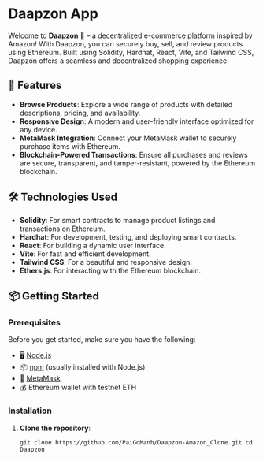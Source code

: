 # Daapzon App

Welcome to **Daapzon** 🛒 – a decentralized e-commerce platform inspired by Amazon! With Daapzon, you can securely buy, sell, and review products using Ethereum. Built using Solidity, Hardhat, React, Vite, and Tailwind CSS, Daapzon offers a seamless and decentralized shopping experience.

## 🚀 Features

- **Browse Products**: Explore a wide range of products with detailed descriptions, pricing, and availability.
- **Responsive Design**: A modern and user-friendly interface optimized for any device.
- **MetaMask Integration**: Connect your MetaMask wallet to securely purchase items with Ethereum.
- **Blockchain-Powered Transactions**: Ensure all purchases and reviews are secure, transparent, and tamper-resistant, powered by the Ethereum blockchain.

## 🛠️ Technologies Used

- **Solidity**: For smart contracts to manage product listings and transactions on Ethereum.
- **Hardhat**: For development, testing, and deploying smart contracts.
- **React**: For building a dynamic user interface.
- **Vite**: For fast and efficient development.
- **Tailwind CSS**: For a beautiful and responsive design.
- **Ethers.js**: For interacting with the Ethereum blockchain.

## 📦 Getting Started

### Prerequisites

Before you get started, make sure you have the following:

- 🖥 [Node.js](https://nodejs.org/)
- 📦 [npm](https://www.npmjs.com/) (usually installed with Node.js)
- 🔐 [MetaMask](https://metamask.io/)
- 💰 Ethereum wallet with testnet ETH

### Installation

1. **Clone the repository**:

   ``
   git clone https://github.com/PaiGoManh/Daapzon-Amazon_Clone.git
   cd Daapzon
   ``
